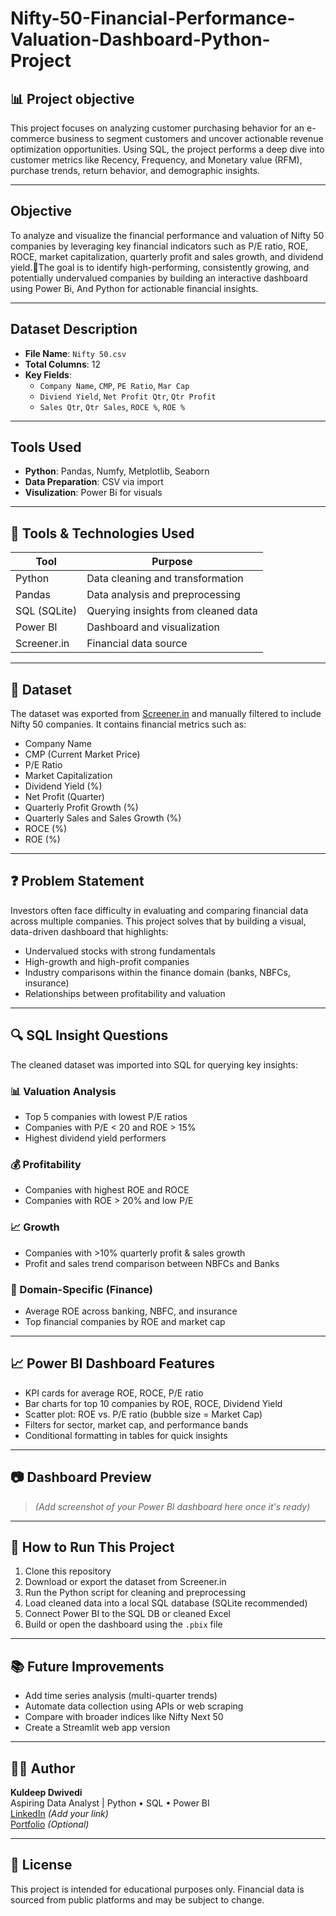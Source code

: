 # Nifty-50-Financial-Performance-Valuation-Dashboard-Python-Project

## 📊 Project objective

This project focuses on analyzing customer purchasing behavior for an e-commerce business to segment customers and uncover actionable revenue optimization opportunities. Using SQL, the project performs a deep dive into customer metrics like Recency, Frequency, and Monetary value (RFM), purchase trends, return behavior, and demographic insights.

---

## Objective

To analyze and visualize the financial performance and valuation of Nifty 50 companies
 by leveraging key financial indicators such as P/E ratio, ROE, ROCE, 
market capitalization, quarterly profit and sales growth, and dividend yield.The goal is to identify high-performing, consistently growing, and 
potentially undervalued companies by building an interactive dashboard using Power Bi, 
And Python for actionable financial insights.


---

## Dataset Description

- **File Name**: `Nifty 50.csv`
- **Total Columns**: 12 
- **Key Fields**:
  - `Company Name`, `CMP`, `PE Ratio`, `Mar Cap`
  - `Diviend Yield`, `Net Profit Qtr`, `Qtr Profit`
  - `Sales Qtr`, `Qtr Sales`, `ROCE %`, `ROE %`

---

## Tools Used

- **Python**: Pandas, Numfy, Metplotlib, Seaborn
- **Data Preparation**: CSV via import
- **Visulization**: Power Bi for visuals


---
## 🧰 Tools & Technologies Used

| Tool        | Purpose                          |
|-------------|----------------------------------|
| Python      | Data cleaning and transformation |
| Pandas      | Data analysis and preprocessing  |
| SQL (SQLite)| Querying insights from cleaned data |
| Power BI    | Dashboard and visualization      |
| Screener.in | Financial data source            |

---

## 📁 Dataset

The dataset was exported from [Screener.in](https://www.screener.in/) and manually filtered to include Nifty 50 companies. It contains financial metrics such as:

- Company Name
- CMP (Current Market Price)
- P/E Ratio
- Market Capitalization
- Dividend Yield (%)
- Net Profit (Quarter)
- Quarterly Profit Growth (%)
- Quarterly Sales and Sales Growth (%)
- ROCE (%)
- ROE (%)

---

## ❓ Problem Statement

Investors often face difficulty in evaluating and comparing financial data across multiple companies. This project solves that by building a visual, data-driven dashboard that highlights:

- Undervalued stocks with strong fundamentals
- High-growth and high-profit companies
- Industry comparisons within the finance domain (banks, NBFCs, insurance)
- Relationships between profitability and valuation

---

## 🔍 SQL Insight Questions

The cleaned dataset was imported into SQL for querying key insights:

### 📊 Valuation Analysis
- Top 5 companies with lowest P/E ratios
- Companies with P/E < 20 and ROE > 15%
- Highest dividend yield performers

### 💰 Profitability
- Companies with highest ROE and ROCE
- Companies with ROE > 20% and low P/E

### 📈 Growth
- Companies with >10% quarterly profit & sales growth
- Profit and sales trend comparison between NBFCs and Banks

### 🏦 Domain-Specific (Finance)
- Average ROE across banking, NBFC, and insurance
- Top financial companies by ROE and market cap

---

## 📈 Power BI Dashboard Features

- KPI cards for average ROE, ROCE, P/E ratio
- Bar charts for top 10 companies by ROE, ROCE, Dividend Yield
- Scatter plot: ROE vs. P/E ratio (bubble size = Market Cap)
- Filters for sector, market cap, and performance bands
- Conditional formatting in tables for quick insights

---

## 📷 Dashboard Preview

> *(Add screenshot of your Power BI dashboard here once it's ready)*

---

## 🚀 How to Run This Project

1. Clone this repository  
2. Download or export the dataset from Screener.in  
3. Run the Python script for cleaning and preprocessing  
4. Load cleaned data into a local SQL database (SQLite recommended)  
5. Connect Power BI to the SQL DB or cleaned Excel  
6. Build or open the dashboard using the `.pbix` file

---

## 📚 Future Improvements

- Add time series analysis (multi-quarter trends)
- Automate data collection using APIs or web scraping
- Compare with broader indices like Nifty Next 50
- Create a Streamlit web app version

---

## 👨‍💼 Author

**Kuldeep Dwivedi**  
Aspiring Data Analyst | Python • SQL • Power BI  
[LinkedIn](https://www.linkedin.com) *(Add your link)*  
[Portfolio](https://yourportfolio.com) *(Optional)*

---

## 📄 License

This project is intended for educational purposes only. Financial data is sourced from public platforms and may be subject to change.






